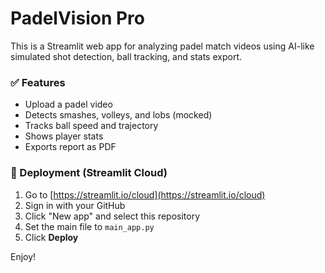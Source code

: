 
# PadelVision Pro

This is a Streamlit web app for analyzing padel match videos using AI-like simulated shot detection, ball tracking, and stats export.

### ✅ Features
- Upload a padel video
- Detects smashes, volleys, and lobs (mocked)
- Tracks ball speed and trajectory
- Shows player stats
- Exports report as PDF

### 🚀 Deployment (Streamlit Cloud)
1. Go to [https://streamlit.io/cloud](https://streamlit.io/cloud)
2. Sign in with your GitHub
3. Click "New app" and select this repository
4. Set the main file to `main_app.py`
5. Click **Deploy**

Enjoy!
